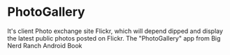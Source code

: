 # PhotoGallery
It's client Photo exchange site Flickr, which will depend dipped and display the latest public photos posted on Flickr.
The "PhotoGallery" app from Big Nerd Ranch Android Book
